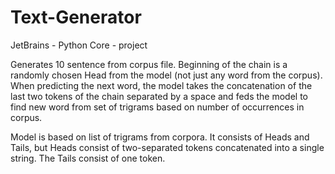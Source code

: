 # Text-Generator
JetBrains - Python Core - project

Generates 10 sentence from corpus file. Beginning of the chain is a randomly chosen Head from the model (not just any word from the corpus). 
When predicting the next word, the model takes the concatenation of the last two tokens of the chain separated by a space and feds the model to
find new word from set of trigrams based on number of occurrences in corpus.

Model is based on list of trigrams from corpora. It consists of Heads and Tails, but Heads consist of two-separated tokens concatenated into a single string.
The Tails consist of one token. 

